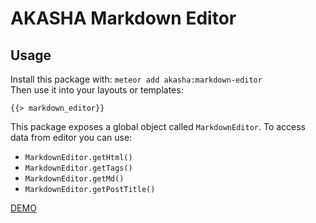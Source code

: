 # AKASHA Markdown Editor
## Usage

Install this package with:
`meteor add akasha:markdown-editor`<br>
Then use it into your layouts or templates:
```
{{> markdown_editor}}
```

This package exposes a global object called `MarkdownEditor`. To access data from editor you can use:
 * `MarkdownEditor.getHtml()`
 * `MarkdownEditor.getTags()`
 * `MarkdownEditor.getMd()`
 * `MarkdownEditor.getPostTitle()`

[DEMO](http://akasha-markdown-editor.meteor.com)
